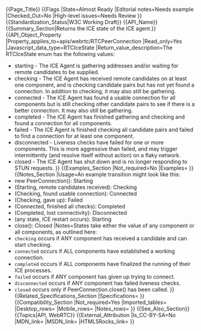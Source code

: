 {{Page_Title}}
{{Flags
|State=Almost Ready
|Editorial notes=Needs example
|Checked_Out=No
|High-level issues=Needs Review
}}
{{Standardization_Status|W3C Working Draft}}
{{API_Name}}
{{Summary_Section|Returns the ICE state of the ICE agent.}}
{{API_Object_Property
|Property_applies_to=apis/webrtc/RTCPeerConnection
|Read_only=Yes
|Javascript_data_type=RTCIceState
|Return_value_description=The RTCIceState enum has the following values:
* starting - The ICE Agent is gathering addresses and/or waiting for remote candidates to be supplied.
* checking - The ICE Agent has received remote candidates on at least one component, and is checking candidate pairs but has not yet found a connection. In addition to checking, it may also still be gathering.
* connected - The ICE Agent has found a usable connection for all components but is still checking other candidate pairs to see if there is a better connection. It may also still be gathering.
* completed - The ICE Agent has finished gathering and checking and found a connection for all components.
* failed - The ICE Agent is finished checking all candidate pairs and failed to find a connection for at least one component.
* disconnected - Liveness checks have failed for one or more components. This is more aggressive than failed, and may trigger intermittently (and resolve itself without action) on a flaky network.
* closed - The ICE Agent has shut down and is no longer responding to STUN requests.
}}
{{Examples_Section
|Not_required=No
|Examples=
}}
{{Notes_Section
|Usage=An example transition might look like this:
* new PeerConnection(): Starting
* (Starting, remote candidates received): Checking
* (Checking, found usable connection): Connected
* (Checking, gave up): Failed
* (Connected, finished all checks): Completed
* (Completed, lost connectivity): Disconnected
* (any state, ICE restart occurs): Starting
* close(): Closed
|Notes=States take either the value of any component or all components, as outlined here:
* <code>checking</code> occurs if ANY component has received a candidate and can start checking.
* <code>connected</code> occurs if ALL components have established a working connection.
* <code>completed</code> occurs if ALL components have finalized the running of their ICE processes.
* <code>failed</code> occurs if ANY component has given up trying to connect.
* <code>disconnected</code> occurs if ANY component has failed liveness checks.
* <code>closed</code> occurs only if PeerConnection.close() has been called.
}}
{{Related_Specifications_Section
|Specifications=
}}
{{Compatibility_Section
|Not_required=Yes
|Imported_tables=
|Desktop_rows=
|Mobile_rows=
|Notes_rows=
}}
{{See_Also_Section}}
{{Topics|API, WebRTC}}
{{External_Attribution
|Is_CC-BY-SA=No
|MDN_link=
|MSDN_link=
|HTML5Rocks_link=
}}